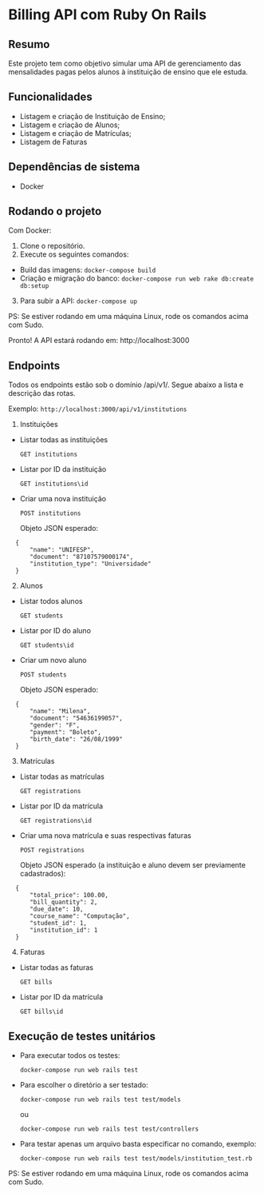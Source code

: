 # Billing API com Ruby On Rails

## Resumo

Este projeto tem como objetivo simular uma API de gerenciamento das mensalidades pagas pelos alunos à instituição de ensino que ele estuda.

## Funcionalidades

- Listagem e criação de Instituição de Ensino;
- Listagem e criação de Alunos;
- Listagem e criação de Matrículas;
- Listagem de Faturas

## Dependências de sistema
  - Docker

## Rodando o projeto

Com Docker:

1. Clone o repositório.
2. Execute os seguintes comandos: 
 - Build das imagens: `docker-compose build`
 - Criação e migração do banco: `docker-compose run web rake db:create db:setup`
3. Para subir a API: `docker-compose up`

PS: Se estiver rodando em uma máquina Linux, rode os comandos acima com Sudo.

Pronto! A API estará rodando em: http://localhost:3000

## Endpoints

Todos os endpoints estão sob o domínio /api/v1/. Segue abaixo a lista e descrição das rotas.

Exemplo: `http://localhost:3000/api/v1/institutions`

1. Instituições

- Listar todas as instituições

  `GET institutions`

- Listar por ID da instituição

  `GET institutions\id`

- Criar uma nova instituição

  `POST institutions`

  Objeto JSON esperado: 
```
  {
      "name": "UNIFESP",
      "document": "87107579000174",
      "institution_type": "Universidade"
  }
```

2. Alunos
- Listar todos alunos

  `GET students`

- Listar por ID do aluno

  `GET students\id`

- Criar um novo aluno

  `POST students`

  Objeto JSON esperado: 
```
  {
      "name": "Milena",
      "document": "54636199057",
      "gender": "F",
      "payment": "Boleto",
      "birth_date": "26/08/1999"
  }
```

3. Matrículas
- Listar todas as matrículas

  `GET registrations`

- Listar por ID da matrícula

  `GET registrations\id`

- Criar uma nova matrícula e suas respectivas faturas

  `POST registrations`

  Objeto JSON esperado (a instituição e aluno devem ser previamente cadastrados):
```
  {
      "total_price": 100.00,
      "bill_quantity": 2,
      "due_date": 10,
      "course_name": "Computação",
      "student_id": 1,
      "institution_id": 1
  }
```

4. Faturas
- Listar todas as faturas

  `GET bills`

- Listar por ID da matrícula

  `GET bills\id`

## Execução de testes unitários

- Para executar todos os testes: 

  `docker-compose run web rails test`
- Para escolher o diretório a ser testado:

  `docker-compose run web rails test test/models`
  
  ou 
  
  `docker-compose run web rails test test/controllers`

- Para testar apenas um arquivo basta especificar no comando, exemplo:

  `docker-compose run web rails test test/models/institution_test.rb`
  
PS: Se estiver rodando em uma máquina Linux, rode os comandos acima com Sudo.
